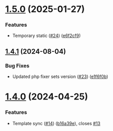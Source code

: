 # [1.5.0](https://github.com/tenantcloud/php-data-transfer-objects/compare/v1.4.1...v1.5.0) (2025-01-27)


### Features

* Temporary static ([#24](https://github.com/tenantcloud/php-data-transfer-objects/issues/24)) ([e6f2cf9](https://github.com/tenantcloud/php-data-transfer-objects/commit/e6f2cf9c20b47cc38c7de865d30c2823e84f2f97))

## [1.4.1](https://github.com/tenantcloud/php-data-transfer-objects/compare/v1.4.0...v1.4.1) (2024-08-04)


### Bug Fixes

* Updated php fixer sets version ([#23](https://github.com/tenantcloud/php-data-transfer-objects/issues/23)) ([e1f6f0b](https://github.com/tenantcloud/php-data-transfer-objects/commit/e1f6f0b114813634b93c4b0293592306a055b683))

# [1.4.0](https://github.com/tenantcloud/php-data-transfer-objects/compare/v1.3.0...v1.4.0) (2024-04-25)


### Features

* Template sync ([#14](https://github.com/tenantcloud/php-data-transfer-objects/issues/14)) ([b16a39e](https://github.com/tenantcloud/php-data-transfer-objects/commit/b16a39e6b8fb27ef7e382fbd391f8f7be76707f8)), closes [#13](https://github.com/tenantcloud/php-data-transfer-objects/issues/13)
